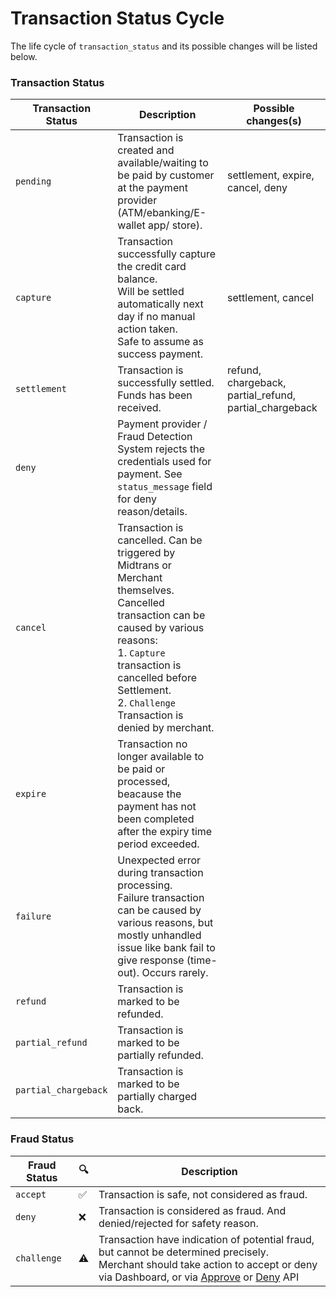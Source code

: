 # Transaction Status Cycle

The life cycle of `transaction_status` and its possible changes will be listed below.

### Transaction Status

Transaction Status | Description | Possible changes(s)
--- | --- | ---
`pending` | Transaction is created and available/waiting to be paid by customer at the payment provider (ATM/ebanking/E-wallet app/ store). | settlement, expire,<br> cancel, deny
`capture` | Transaction successfully capture the credit card balance. <br>Will be settled automatically next day if no manual action taken. <br>Safe to assume as success payment. | settlement, cancel
`settlement` | Transaction is successfully settled. Funds has been received. | refund, chargeback, partial_refund, partial_chargeback
`deny` | Payment provider / Fraud Detection System rejects the credentials used for payment. See `status_message` field for deny reason/details.
`cancel` | Transaction is cancelled. Can be triggered by Midtrans or Merchant themselves.<br> Cancelled transaction can be caused by various reasons:<br> 1. `Capture` transaction is cancelled before Settlement.<br> 2. `Challenge` Transaction is denied by merchant.
`expire` | Transaction no longer available to be paid or processed, beacause the payment has not been completed after the expiry time period exceeded.
`failure` | Unexpected error during transaction processing. <br>Failure transaction can be caused by various reasons, but mostly unhandled issue like bank fail to give response (time-out). Occurs rarely.
`refund` | Transaction is marked to be refunded. | 
`partial_refund` | Transaction is marked to be partially refunded. | 
`partial_chargeback` | Transaction is marked to be partially charged back. | 


### Fraud Status

Fraud Status | 🔍 | Description
--- | --- | ---
`accept` | ✅ | Transaction is safe, not considered as fraud.
`deny` | ❌ | Transaction is considered as fraud. And denied/rejected for safety reason.
`challenge` | ⚠️ | Transaction have indication of potential fraud, but cannot be determined precisely. <br>Merchant should take action to accept or deny via Dashboard, or via [Approve](https://api-docs.midtrans.com/#approve-transaction) or [Deny](https://api-docs.midtrans.com/#deny-transaction) API

<!-- TODO explain how to do refund, approve, deny, cancel, etc -->